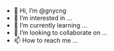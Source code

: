 - 👋 Hi, I’m @gnycng
- 👀 I’m interested in ...
- 🌱 I’m currently learning ...
- 💞️ I’m looking to collaborate on ...
- 📫 How to reach me ...

<!---
gnycng/gnycng is a ✨ special ✨ repository because its `README.md` (this file) appears on your GitHub profile.
You can click the Preview link to take a look at your changes.
--->
